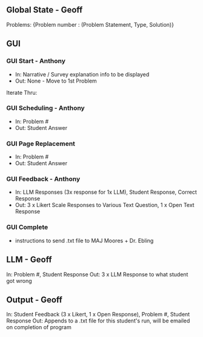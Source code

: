 
## Global State - Geoff
Problems: {Problem number : (Problem Statement, Type, Solution)}

## GUI

### GUI Start - Anthony
- In: Narrative / Survey explanation info to be displayed
- Out: None - Move to 1st Problem

Iterate Thru:

### GUI Scheduling - Anthony
- In: Problem #
- Out: Student Answer

### GUI Page Replacement
- In: Problem #
- Out: Student Answer

### GUI Feedback - Anthony
- In: LLM Responses (3x response for 1x LLM), Student Response, Correct Response
- Out: 3 x Likert Scale Responses to Various Text Question, 1 x Open Text Response

### GUI Complete
- instructions to send .txt file to MAJ Moores + Dr. Ebling


## LLM - Geoff
In: Problem #, Student Response
Out: 3 x LLM Response to what student got wrong

## Output - Geoff
In: Student Feedback (3 x Likert, 1 x Open Response), Problem #, Student Response
Out: Appends to a .txt file for this student's run, will be emailed on completion of program

